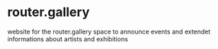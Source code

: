 # router.gallery
website for the router.gallery space to announce events and extendet informations about artists and exhibitions
